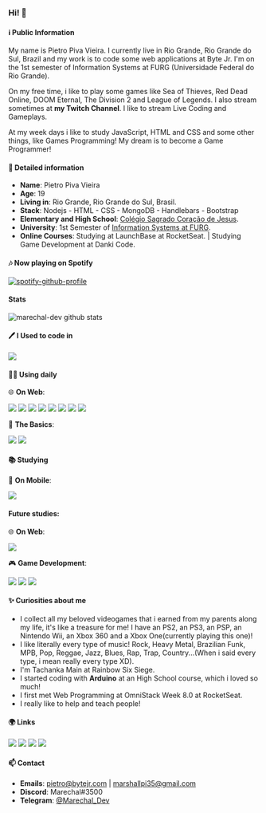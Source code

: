 

### Hi! 👋

#### ℹ️ Public Information
My name is Pietro Piva Vieira. I currently live in Rio Grande, Rio Grande do Sul, Brazil and my work is to code some web applications at Byte Jr.
I'm on the 1st semester of Information Systems at FURG (Universidade Federal do Rio Grande).

On my free time, i like to play some games like Sea of Thieves, Red Dead Online, DOOM Eternal, The Division 2 and League of Legends.
I also stream sometimes at **my Twitch Channel**. I like to stream Live Coding and Gameplays.

At my week days i like to study JavaScript, HTML and CSS and some other things, like Games Programming!
My dream is to become a Game Programmer!

#### 💬 Detailed information            
* **Name**: Pietro Piva Vieira
* **Age**: 19
* **Living in**: Rio Grande, Rio Grande do Sul, Brasil.
* **Stack**: Nodejs - HTML - CSS - MongoDB - Handlebars - Bootstrap
* **Elementary and High School**: [Colégio Sagrado Coração de Jesus](https://www.facebook.com/colegiosagradorg/).
* **University**: 1st Semester of [Information Systems at FURG](https://sistemas.furg.br/sistemas/paginaFURG/publico/bin/cursos/tela_qsl_visual.php?cd_curso=252*318).
* **Online Courses**: Studying at LaunchBase at RocketSeat. | Studying Game Development at Danki Code.

#### 🎶 Now playing on Spotify

[![spotify-github-profile](https://spotify-github-profile.vercel.app/api/view?uid=piva-pietro2014&cover_image=true&theme=default)](https://spotify-github-profile.vercel.app/api/view?uid=piva-pietro2014&redirect=true)


#### Stats
![marechal-dev github stats](https://github-readme-stats.vercel.app/api?username=marechal-dev&show_icons=true&theme=synthwave)


#### 🖊 I Used to code in
<img src="https://img.shields.io/badge/-Arduino-00979D?style=for-the-badge&logo=Arduino&logoColor=white"/>

#### 👨‍💻 Using daily
🌐 **On Web**:

<img src="https://img.shields.io/badge/html5%20-%23E34F26.svg?&style=for-the-badge&logo=html5&logoColor=white"/> <img src="https://img.shields.io/badge/css3%20-%231572B6.svg?&style=for-the-badge&logo=css3&logoColor=white"/> <img src="https://img.shields.io/badge/node.js%20-%2343853D.svg?&style=for-the-badge&logo=node.js&logoColor=white"/> <img src="https://img.shields.io/badge/javascript%20-%23323330.svg?&style=for-the-badge&logo=javascript&logoColor=%23F7DF1E"/> <img src="https://img.shields.io/badge/express.js%20-%23404d59.svg?&style=for-the-badge"/> <img src="https://img.shields.io/badge/bootstrap%20-%23563D7C.svg?&style=for-the-badge&logo=bootstrap&logoColor=white"/> <img src ="https://img.shields.io/badge/MongoDB-%234ea94b.svg?&style=for-the-badge&logo=mongodb&logoColor=white"/> <img src="https://img.shields.io/badge/git%20-%23F05033.svg?&style=for-the-badge&logo=git&logoColor=white"/>

📗 **The Basics**:

<img src="https://img.shields.io/badge/c%20-%2300599C.svg?&style=for-the-badge&logo=c&logoColor=white"/> <img src="https://img.shields.io/badge/python%20-%2314354C.svg?&style=for-the-badge&logo=python&logoColor=white"/>

#### 📚 Studying
📱 **On Mobile**:

<img src="https://img.shields.io/badge/react_native%20-%2320232a.svg?&style=for-the-badge&logo=react&logoColor=%2361DAFB"/>

#### Future studies:
🌐 **On Web**:

<img src="https://img.shields.io/badge/react%20-%2320232a.svg?&style=for-the-badge&logo=react&logoColor=%2361DAFB"/>

🎮 **Game Development**: 

<img src="https://img.shields.io/badge/c%23%20-%23239120.svg?&style=for-the-badge&logo=c-sharp&logoColor=white"/> <img src="https://img.shields.io/badge/c++%20-%2300599C.svg?&style=for-the-badge&logo=c%2B%2B&ogoColor=white"/> <img src="https://img.shields.io/badge/unity%20-%23000000.svg?&style=for-the-badge&logo=unity&logoColor=white"/>


#### ✨ Curiosities about me
* I collect all my beloved videogames that i earned from my parents along my life, it's like a treasure for me! I have an PS2, an PS3, an PSP, an Nintendo Wii, an Xbox 360 and a Xbox One(currently playing this one)!
* I like literally every type of music! Rock, Heavy Metal, Brazilian Funk, MPB, Pop, Reggae, Jazz, Blues, Rap, Trap, Country...(When i said every type, i mean really every type XD).
* I'm Tachanka Main at Rainbow Six Siege.
* I started coding with **Arduino** at an High School course, which i loved so much!
* I first met Web Programming at OmniStack Week 8.0 at RocketSeat.
* I really like to help and teach people!

#### 🌍 Links
<a href="https://www.twitch.tv/marechal_dev" target="_blank"><img src="https://img.shields.io/badge/<marechal_dev>%20-%239146FF.svg?&style=for-the-badge&logo=Twitch&logoColor=white"/></a>
<a href="https://www.linkedin.com/in/pietro-vieira/" target="_blank"><img src="https://img.shields.io/badge/linkedin%20-%230077B5.svg?&style=for-the-badge&logo=linkedin&logoColor=white"/></a>
<a href="https://twitter.com/marechal_dev" target="_blank"><img src="https://img.shields.io/badge/marechal_dev%20-%231DA1F2.svg?&style=for-the-badge&logo=Twitter&logoColor=white"/></a>
<a href="https://www.instagram.com/marechal.dev/" target="_blank"><img src="https://img.shields.io/badge/marechal.dev%20-%23E4405F.svg?&style=for-the-badge&logo=Instagram&logoColor=white"/></a>

#### 📫 Contact
* **Emails**: pietro@bytejr.com | marshallpi35@gmail.com
* **Discord**: Marechal#3500
* **Telegram**: [@Marechal_Dev](https://t.me/Marechal_Dev)
